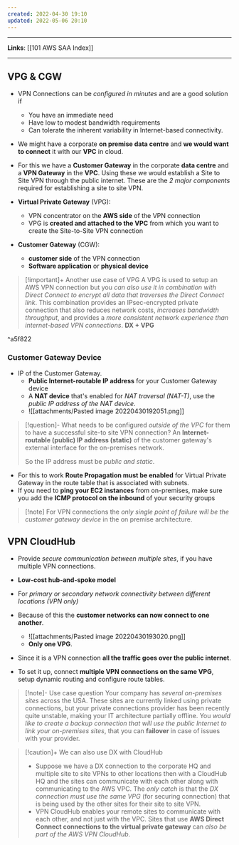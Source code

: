 ```yaml
---
created: 2022-04-30 19:10
updated: 2022-05-06 20:10
---
```

---
**Links**: [[101 AWS SAA Index]]

---
## VPG & CGW
- VPN Connections can be *configured in minutes* and are a good solution if 
	- You have an immediate need 
	- Have low to modest bandwidth requirements 
	- Can tolerate the inherent variability in Internet-based connectivity.

- We might have a corporate **on premise data centre** and **we would want to connect** it with our **VPC** in cloud.
- For this we have a **Customer Gateway** in the corporate **data centre** and a **VPN Gateway** in the **VPC**. Using these we would establish a Site to Site VPN through the public internet. These are the *2 major components* required for establishing a site to site VPN.

- **Virtual Private Gateway** (VPG):
    - VPN concentrator on the **AWS side** of the VPN connection
    - VPG is **created and attached to the VPC** from which you want to create the Site-to-Site VPN connection

- **Customer Gateway** (CGW):
    - **customer side** of the VPN connection
    - **Software application** or **physical device** 

> [!important]+ Another use case of VPG
> A VPG is used to setup an AWS VPN connection but you *can also use it in combination with Direct Connect to encrypt all data that traverses the Direct Connect link*. This combination provides an IPsec-encrypted private connection that also reduces network costs, *increases bandwidth throughput*, and provides a *more consistent network experience than internet-based VPN connections*.
> **DX + VPG**

^a5f822

### Customer Gateway Device
- IP of the Customer Gateway.
	- **Public Internet-routable IP address** for your Customer Gateway device
	- A **NAT device** that's enabled for *NAT traversal (NAT-T)*, use the *public IP address of the NAT device*.
	- ![[attachments/Pasted image 20220430192051.png]]
    
> [!question]- What needs to be configured *outside of the VPC* for them to have a successful site-to site VPN connection?
> An **Internet-routable (public) IP address (static)** of the customer gateway's external interface for the on-premises network.
> 
> So the IP address must be *public and static*.

- For this to work **Route Propagation must be enabled** for Virtual Private Gateway in the route table that is associated with subnets.
- If you need to **ping your EC2 instances** from on-premises, make sure you add the **ICMP protocol on the inbound** of your security groups

> [!note] For VPN connections the *only single point of failure will be the customer gateway device* in the on premise architecture.

## VPN CloudHub
- Provide *secure communication between multiple sites*, if you have multiple VPN connections.
-   **Low-cost hub-and-spoke model** 
- For *primary or secondary network connectivity between different locations (VPN only)*
- Because of this the **customer networks can now connect to one another**.
	- ![[attachments/Pasted image 20220430193020.png]]
	- **Only one VPG**.

- Since it is a VPN connection **all the traffic goes over the public internet**.
- To set it up, connect **multiple VPN connections on the same VPG**, setup dynamic routing and configure route tables. 

> [!note]- Use case question
> Your company has *several on-premises sites* across the USA. These sites are currently linked using private connections, but your private connections provider has been recently quite unstable, making your IT architecture partially offline. You *would like to create a backup connection that will use the public Internet to link your on-premises sites*, that you can **failover** in case of issues with your provider.

> [!caution]+ We can also use DX with CloudHub
> - Suppose we have a DX connection to the corporate HQ and multiple site to site VPNs to other locations then with a CloudHub HQ and the sites can communicate with each other along with communicating to the AWS VPC. The *only catch* is that the *DX connection must use the same VPG* (for securing connection) that is being used by the other sites for their site to site VPN.
> -  VPN CloudHub enables your remote sites to communicate with each other, and not just with the VPC. Sites that use **AWS Direct Connect connections to the virtual private gateway** can *also be part of the AWS VPN CloudHub*.
